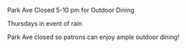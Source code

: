 Park Ave Closed 5-10 pm for Outdoor Dining

Thursdays in event of rain

Park Ave closed so patrons can 
enjoy ample outdoor dining!
